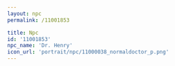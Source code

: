 ```yaml
---
layout: npc
permalink: /11001853

title: Npc
id: '11001853'
npc_name: 'Dr. Henry'
icon_url: 'portrait/npc/11000038_normaldoctor_p.png'
---
```

